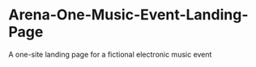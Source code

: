 # Arena-One-Music-Event-Landing-Page
A one-site landing page for a fictional electronic music event
